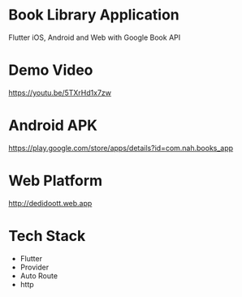 # Book Library Application

Flutter iOS, Android and Web with Google Book API

# Demo Video

https://youtu.be/5TXrHd1x7zw

# Android APK

https://play.google.com/store/apps/details?id=com.nah.books_app

# Web Platform

http://dedidoott.web.app

# Tech Stack

- Flutter
- Provider
- Auto Route
- http